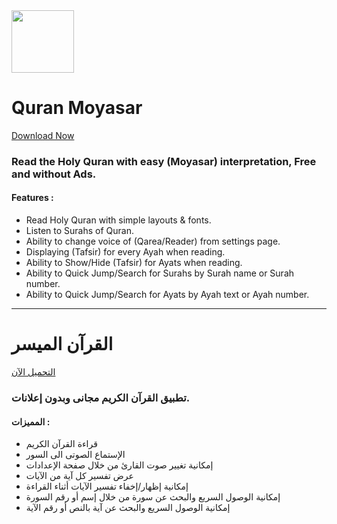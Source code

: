 <img src="https://user-images.githubusercontent.com/5399778/210307398-dedf8a3f-93a7-4b7c-ace5-081bfa7b75e4.png" width="100" height="100">

# Quran Moyasar

[Download Now](https://play.google.com/store/apps/details?id=com.amrsubzero.quranmoyasar)

### Read the Holy Quran with easy (Moyasar) interpretation, Free and without Ads.

#### Features :

- Read Holy Quran with simple layouts & fonts.
- Listen to Surahs of Quran.
- Ability to change voice of (Qarea/Reader) from settings page.
- Displaying (Tafsir) for every Ayah when reading.
- Ability to Show/Hide (Tafsir) for Ayats when reading.
- Ability to Quick Jump/Search for Surahs by Surah name or Surah number.
- Ability to Quick Jump/Search for Ayats by Ayah text or Ayah number.

---

# القرآن الميسر

[التحميل الآن](https://play.google.com/store/apps/details?id=com.amrsubzero.quranmoyasar)

### تطبيق القرآن الكريم مجانى وبدون إعلانات.

#### المميزات :

- قراءة القرآن الكريم
- الإستماع الصوتى الى السور
- إمكانية تغيير صوت القارئ من خلال صفحة الإعدادات
- عرض تفسير كل آية من الآيات
- إمكانية إظهار/إخفاء تفسير الآيات أثناء القراءة
- إمكانية الوصول السريع والبحث عن سورة من خلال إسم أو رقم السورة
- إمكانية الوصول السريع والبحث عن آية بالنص أو رقم الآية
